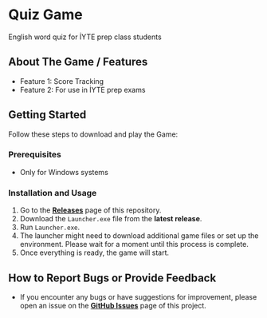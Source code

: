 # Quiz Game
English word quiz for İYTE prep class students

## About The Game / Features

* Feature 1: Score Tracking
* Feature 2: For use in İYTE prep exams

## Getting Started

Follow these steps to download and play the Game:

 ### Prerequisites

 * Only for Windows systems

### Installation and Usage

1.  Go to the [**Releases**]([link-to-your-github-releases-page](https://github.com/BurakEArik/quiz-game/releases)) page of this repository.
2.  Download the `Launcher.exe` file from the **latest release**.
3.  Run `Launcher.exe`.
4.  The launcher might need to download additional game files or set up the environment. Please wait for a moment until this process is complete.
5.  Once everything is ready, the game will start.

## How to Report Bugs or Provide Feedback

* If you encounter any bugs or have suggestions for improvement, please open an issue on the [**GitHub Issues**](link-to-your-github-issues-page) page of this project.
